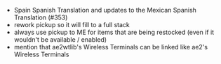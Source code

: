 - Spain Spanish Translation and updates to the Mexican Spanish Translation (#353)
- rework pickup so it will fill to a full stack 
- always use pickup to ME for items that are being restocked (even if it wouldn't be available / enabled)
- mention that ae2wtlib's Wireless Terminals can be linked like ae2's Wireless Terminals
